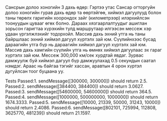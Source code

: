 Сансрын долоо хоногийн 3 дахь өдөр: Гэртээ утас 
Сансар огторгуйн долоо хоногийн гурав дахь өдөр та өөртэйгөө, хиймэл дагуулууд болон таны төрөлх гаригийн хоорондох зайг (километрээр) илэрхийлсэн тоонуудын цувааг өгөх болно. 
Дараах хязгаарлалтуудыг ашиглан зорьсон гаригтаа хүрэхийн тулд маршрутаар илгээсэн мессеж хэр удаан үргэлжлэхийг тодорхойл. 
Массив дахь эхний утга нь таны байршлаас эхний хиймэл дагуул хүртэлх зай юм. 
Сүүлийнхээс бусад дараагийн утга бүр нь дараагийн хиймэл дагуул хүртэлх зай юм. 
Массив дахь хамгийн сүүлийн утга нь өмнөх хиймэл дагуулаас эх гараг хүртэлх зай юм. 
Мессеж 300,000 км/сек хурдтай явдаг. 
Зурвас дамжуулж буй хиймэл дагуул бүр дамжуулахад 0.5 секундын саатал нэмдэг. 
Араас нь байгаа тэгийг хассан, аравтын 4 орон хүртэл дугуйлсан тоог буцаана уу.

Tests
Passed:1. sendMessage([300000, 300000]) should return 2.5.
Passed:2. sendMessage([384400, 384400]) should return 3.0627.
Passed:3. sendMessage([54600000, 54600000]) should return 364.5.
Passed:4. sendMessage([1000000, 500000000, 1000000]) should return 1674.3333.
Passed:5. sendMessage([10000, 21339, 50000, 31243, 10000]) should return 2.4086.
Passed:6. sendMessage([802101, 725994, 112808, 3625770, 481239]) should return 21.1597.